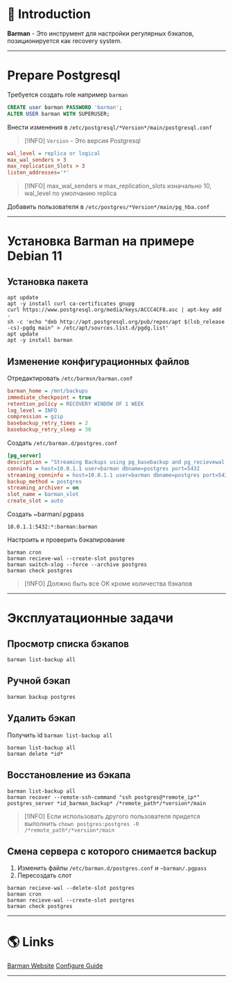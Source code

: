 # 📖 Introduction

**Barman** - Это инструмент для настройки регулярных бэкапов, позиционируется как recovery system.

---

# Prepare Postgresql

Требуется создать role например `barman`

```sql
CREATE user barman PASSWORD 'barman';
ALTER USER barman WITH SUPERUSER;
```

Внести изменения в `/etc/postgresql/*Version*/main/postgresql.conf`

>[!INFO] `Version` - Это версия Postgresql

```ini
wal_level = replica or logical
max_wal_senders > 3
max_replication_Slots > 3
listen_addresses='*'
```

> [!INFO] max_wal_senders и max_replication_slots изначально 10, wal_level по умолчанию replica

Добавить пользователя в `/etc/postgres/*Version*/main/pg_hba.conf`

---

# Установка Barman на примере Debian 11

## Установка пакета

```shell
apt update
apt -y install curl ca-certificates gnupg
curl https://www.postgresql.org/media/keys/ACCC4CF8.asc | apt-key add -
sh -c 'echo "deb http://apt.postgresql.org/pub/repos/apt $(lsb_release -cs)-pgdg main" > /etc/apt/sources.list.d/pgdg.list'
apt update
apt -y install barman
```

## Изменение конфигурационных файлов

Отредактировать `/etc/barmsn/barman.conf`

```ini
barman_home = /mnt/backups
immediate_checkpoint = true
retention_policy = RECOVERY WINDOW OF 1 WEEK
log_level = INFO
compression = gzip
basebackup_retry_times = 2
basebackup_retry_sleep = 30
```

Создать `/etc/barman.d/postgres.conf`

```ini
[pg_server]
description = "Streaming Backups using pg_basebackup and pg_recievewal for archiving wal files"
conninfo = host=10.0.1.1 user=barman dbname=postgres port=5432
streaming_conninfo = host=10.0.1.1 user=barman dbname=postgres port=5432
backup_method = postgres
streaming_archiver = on
slot_name = barman_slot
create_slot = auto
```

Создать ~barman/.pgpass

```text
10.0.1.1:5432:*:barman:barman
```

Настроить и проверить бэкапирование

```shell
barman cron
barman recieve-wal --create-slot postgres
barman switch-xlog --force --archive postgres
barman check postgres
```

> [!INFO] Должно быть все OK кроме количества бэкапов

---
# Эксплуатационные задачи

## Просмотр списка бэкапов

```shell
barman list-backup all
```

## Ручной бэкап

```shell
barman backup postgres
```

## Удалить бэкап

Получить id `barman list-backup all`

```shell
barman list-backup all
barman delete *id*
```

## Восстановление из бэкапа

```shell
barman list-backup all
barman recover --remote-ssh-command "ssh postgres@*remote_ip*" postgres_server *id_barman_backup* /*remote_path*/*version*/main
```

> [!INFO] Если использовать другого пользователя придется выполнить
> `chown postgres:postgres -R /*remote_path*/*version*/main`

## Смена сервера с которого снимается backup

1. Изменить файлы `/etc/barman.d/postgres.conf` и `~barman/.pgpass`
2. Пересоздать слот

```shell
barman recieve-wal --delete-slot postgres
barman cron
barman recieve-wal --create-slot postgres
barman check postgres
```


---

# 🌎 Links

[Barman Website](https://pgbarman.org)
[Configure Guide](https://stormatics.tech/alis-planet-postgresql/postgresql-backup-and-recovery-management-using-barman)

---
